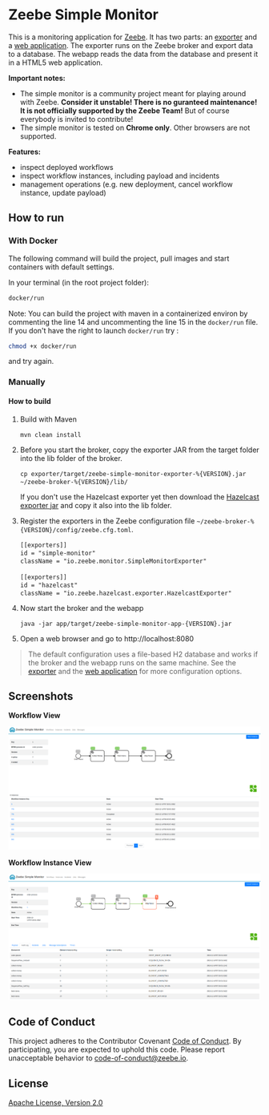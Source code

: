 Zeebe Simple Monitor
=========================

This is a monitoring application for [Zeebe](https://zeebe.io). It has two parts: an [exporter](https://github.com/zeebe-io/zeebe-simple-monitor/exporter) and a [web application](https://github.com/zeebe-io/zeebe-simple-monitor/app). The exporter runs on the Zeebe broker and export data to a database. The webapp reads the data from the database and present it in a HTML5 web application.

**Important notes:**
* The simple monitor is a community project meant for playing around with Zeebe. **Consider it unstable! There is no guranteed maintenance! It is not officially supported by the Zeebe Team!** But of course everybody is invited to contribute!
* The simple monitor is tested on **Chrome only**. Other browsers are not supported.

**Features:**
* inspect deployed workflows
* inspect workflow instances, including payload and incidents
* management operations (e.g. new deployment, cancel workflow instance, update payload)

## How to run

### With Docker

The following command will build the project, pull images and start containers with default settings.

In your terminal (in the root project folder):

```bash
docker/run
```
Note: You can build the project with maven in a containerized environ by commenting the line 14 and uncommenting the line 15 in the `docker/run` file.
If you don't have the right to launch `docker/run` try :

```bash
chmod +x docker/run
```
and try again.

### Manually

#### How to build

1. Build with Maven
    ```
	mvn clean install
    ```

2. Before you start the broker, copy the exporter JAR from the target folder into the lib folder of the broker.

    ```
    cp exporter/target/zeebe-simple-monitor-exporter-%{VERSION}.jar ~/zeebe-broker-%{VERSION}/lib/
	```

	If you don't use the Hazelcast exporter yet then download the [Hazelcast exporter jar](https://github.com/zeebe-io/zeebe-hazelcast-exporter/releases) and copy it also into the lib folder.

3. Register the exporters in the Zeebe configuration file `~/zeebe-broker-%{VERSION}/config/zeebe.cfg.toml`.
    ```
    [[exporters]]
    id = "simple-monitor"
    className = "io.zeebe.monitor.SimpleMonitorExporter"

    [[exporters]]
    id = "hazelcast"
    className = "io.zeebe.hazelcast.exporter.HazelcastExporter"
    ```

4. Now start the broker and the webapp
    ```
	java -jar app/target/zeebe-simple-monitor-app-{VERSION}.jar
    ```

5. Open a web browser and go to http://localhost:8080

> The default configuration uses a file-based H2 database and works if the broker and the webapp runs on the same machine. See the [exporter](https://github.com/zeebe-io/zeebe-simple-monitor/tree/master/exporter#configure-the-exporter) and the [web application](https://github.com/zeebe-io/zeebe-simple-monitor/tree/master/app#configuration) for more configuration options.

## Screenshots

**Workflow View**

![screenshot](app/docs/workflow-details.png)

**Workflow Instance View**

![screenshot](app/docs/instance-details.png)

## Code of Conduct

This project adheres to the Contributor Covenant [Code of
Conduct](/CODE_OF_CONDUCT.md). By participating, you are expected to uphold
this code. Please report unacceptable behavior to code-of-conduct@zeebe.io.

## License

[Apache License, Version 2.0](/LICENSE)

[broker-core]: https://github.com/zeebe-io/zeebe/tree/master/broker-core
[agpl]: https://github.com/zeebe-io/zeebe/blob/master/GNU-AGPL-3.0
